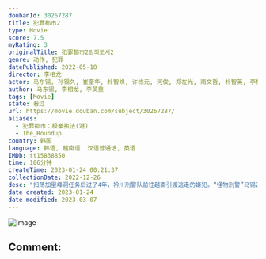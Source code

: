```yaml
---
doubanId: 30267287
title: 犯罪都市2
type: Movie
score: 7.5
myRating: 3
originalTitle: 犯罪都市2범죄도시2
genre: 动作, 犯罪
datePublished: 2022-05-18
director: 李相龙
actor: 马东锡, 孙锡久, 崔奎华, 朴智焕, 许栋元, 河俊, 郑在光, 南文哲, 朴智英, 李柱元, 音文硕, 金灿亨, 李奎元, 全镇吾, 李多一, 金英成, 车宇振, 尹炳熙, 朴恩宇, 金相中
author: 马东锡, 李相龙, 李英重
tags: [Movie]
state: 看过
url: https://movie.douban.com/subject/30267287/
aliases:
  - 犯罪都市：极拳执法(港)
  - The_Roundup
country: 韩国
language: 韩语, 越南语, 汉语普通话, 英语
IMDb: tt15838850
time: 106分钟
createTime: 2023-01-24 00:21:37
collectionDate: 2022-12-26
desc: "扫荡加里峰洞任务后过了4年，衿川刑警队前往越南引渡逃走的嫌犯。“怪物刑警”马锡道和全日万组长发现在当地的嫌犯十分可疑,得知其背后有个凶恶残暴的主使者姜海相。马锡道和衿川刑警队奔走于韩国和越南两地,开始..."
date created: 2023-01-24
date modified: 2023-03-07
---
```


![image](p2872991814.jpg)

Comment:
---
